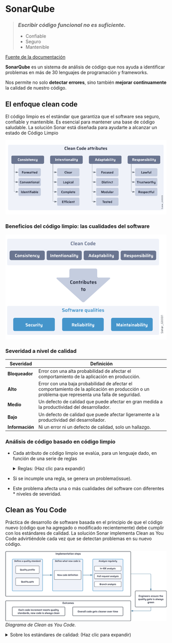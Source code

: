 # SonarQube


>  ### ***Escribir código funcional no es suficiente.***
> - Confiable
> - Seguro
> - Mantenible


[Fuente de la documentación](https://docs.sonarsource.com/sonarqube-server/latest/ "Página oficial de SonarQube")

**SonarQube** es un sistema de análisis de código que nos ayuda a identificar problemas en más de 30 lenguajes de programación y frameworks.

Nos permite no solo **detectar errores**, sino también **mejorar continuamente** la calidad de nuestro código.


## El enfoque clean code
El código limpio es el estándar que garantiza que el software sea seguro, confiable y mantenible. Es esencial para mantener una base de código saludable.
La solución Sonar está diseñada para ayudarte a alcanzar un estado de Código Limpio

![Atributos](cleancodeatt.webp)

### Beneficios del código limpio: las cualidades del software
![Beneficios](cleancodebenet.webp)

### Severidad a nivel de calidad

| **Severidad**  | **Definición**                                                                                       |
|----------------|-----------------------------------------------------------------------------------------------------|
| **Bloqueador**  | Error con una alta probabilidad de afectar el comportamiento de la aplicación en producción.        |
| **Alto**        | Error con una baja probabilidad de afectar el comportamiento de la aplicación en producción o un problema que representa una falla de seguridad. |
| **Medio**       | Un defecto de calidad que puede afectar en gran medida a la productividad del desarrollador.         |
| **Bajo**        | Un defecto de calidad que puede afectar ligeramente a la productividad del desarrollador.           |
| **Información** | Ni un error ni un defecto de calidad, solo un hallazgo.                                             |

### Análisis de código basado en código limpio


* Cada atributo de código limpio se evalúa, para un lenguaje dado, en función de una serie de reglas
    <details>
    <summary>Reglas: (Haz clic para expandir)</summary>
    
   Cada regla
    
    - Está asociado con el atributo de código limpio que evalúa.
    - Está asociada con la(s) cualidad(es) del software a las que este atributo de Clean Code contribuye.
    Cada cualidad del software asociada (seguridad, confiabilidad o mantenibilidad) recibe un nivel de severidad (crítico, alto, medio, bajo o informativo). Esta severidad determina cuánto se ve afectada esa cualidad del software cuando se incumple la regla.

    </details>
* Si se incumple una regla, se genera un problema(issue).
* Este problema afecta una o más cualidades del software con diferentes * niveles de severidad.

## Clean as You Code

Práctica de desarrollo de software basada en el principio de que el código nuevo (código que ha agregado o modificado recientemente) debe cumplir con los estándares de calidad. La solución Sonar implementa Clean as You Code advirtiéndole cada vez que se detectan problemas en su nuevo código.

![cleanasucode](cleanasucode.webp)
*Diagrama de Clean as You Code.*
<details>
    <summary>Sobre los estándares de calidad: (Haz clic para expandir)
    </summary>    
    
    En la solución Sonar, cada uno de sus proyectos tiene un estándar de calidad establecido, compuesto por un perfil de calidad y una puerta de calidad:
    
    - Un perfil de calidad determina el conjunto de reglas que se aplican durante el análisis.
    - Una puerta de calidad consiste en un conjunto de condiciones con las que se mide el código durante el análisis. Dependiendo del resultado, el código pasará o no la puerta de calidad, lo que dará a los desarrolladores indicaciones sobre si deben solucionar problemas o fusionar el código.
    (Sonar way)   

</details>





